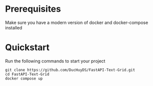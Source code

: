 
# Prerequisites
Make sure you have a modern version of docker and docker-compose installed 
# Quickstart
Run the following commands to start your project
```
git clone https://github.com/DucHuyDS/FastAPI-Text-Grid.git
cd FastAPI-Text-Grid
docker compose up
```
